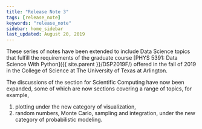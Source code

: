 ```yaml
---
title: "Release Note 3"
tags: [release_note]
keywords: "release_note"
sidebar: home_sidebar
last_updated: August 20, 2019
---
```


These series of notes have been extended to include Data Science topics that fulfill the requirements of the graduate course [PHYS 5391: Data Science With Python]({{ site.parent }}/DSP2019F/) offered in the fall of 2019 in the College of Science at The University of Texas at Arlington.  

The discussions of the section for Scientific Computing have now been expanded, some of which are now sections covering a range of topics, for example,  
1. plotting under the new category of visualization,  
1. random numbers, Monte Carlo, sampling and integration, under the new category of probabilistic modeling.  

